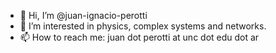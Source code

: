 - 👋 Hi, I’m @juan-ignacio-perotti
- 👀 I’m interested in physics, complex systems and networks.
- 📫 How to reach me: juan dot perotti at unc dot edu dot ar

<!---
juan-ignacio-perotti/juan-ignacio-perotti is a ✨ special ✨ repository because its `README.md` (this file) appears on your GitHub profile.
You can click the Preview link to take a look at your changes.
--->

